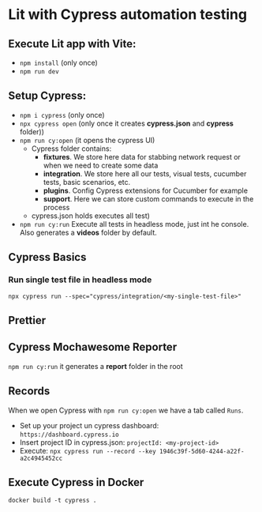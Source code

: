 # Lit with Cypress automation testing

## Execute Lit app with Vite:

- `npm install` (only once)
- `npm run dev`

## Setup Cypress:

- `npm i cypress` (only once)
- `npx cypress open` (only once it creates **cypress.json** and **cypress** folder))
- `npm run cy:open` (it opens the cypress UI)
  - Cypress folder contains:
    - **fixtures**. We store here data for stabbing network request or when we need to create some data
    - **integration**. We store here all our tests, visual tests, cucumber tests, basic scenarios, etc.
    - **plugins**. Config Cypress extensions for Cucumber for example
    - **support**. Here we can store custom commands to execute in the process
  - cypress.json holds executes all test)
- `npm run cy:run` Execute all tests in headless mode, just int he console. Also generates a **videos** folder by default.

## Cypress Basics

### Run single test file in headless mode

`npx cypress run --spec="cypress/integration/<my-single-test-file>"`

## Prettier

## Cypress Mochawesome Reporter

`npm run cy:run` it generates a **report** folder in the root

## Records

When we open Cypress with `npm run cy:open` we have a tab called `Runs`.

- Set up your project un cypress dashboard: `https://dashboard.cypress.io`
- Insert project ID in cypress.json: `projectId: <my-project-id>`
- Execute: `npx cypress run --record --key 1946c39f-5d60-4244-a22f-a2c4945452cc`

## Execute Cypress in Docker

`docker build -t cypress .`
